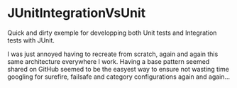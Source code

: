 # JUnitIntegrationVsUnit
Quick and dirty exemple for developping both Unit tests and Integration tests with JUnit.

I was just annoyed having to recreate from scratch, again and again this same architecture everywhere I work. Having a base pattern seemed shared on GitHub seemed to be the easyest way to ensure not wasting time googling for surefire, failsafe and category configurations again and again...
